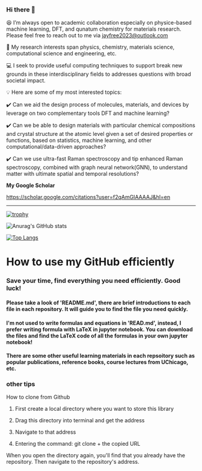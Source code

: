 ### Hi there 👋  

:laughing: I’m always open to academic collaboration especially on physice-based machine learning, DFT, and qunatum chemistry for materials research. Please feel free to reach out to me via jayfree2023@outlook.com

:microscope: My research interests span physics, chemistry, materials science, computational science  and engineering, etc.

:computer: I seek to provide useful computing techniques to support break new grounds in these interdisciplinary fields to addresses questions with broad societal impact.

:bulb: Here are some of my most interested topics:

:heavy_check_mark: Can we aid the design process of molecules, materials, and devices by leverage on two complementary tools DFT and machine learning?

:heavy_check_mark: Can we be able to design materials with particular chemical compositions and crystal structure at the atomic level given a set of desired properties or functions, based on statistics, machine learning, and other computational/data-driven approaches?

:heavy_check_mark: Can we use ultra-fast Raman spectroscopy and tip enhanced Raman spectroscopy, combined with graph neural network(GNN), to understand matter with ultimate spatial and temporal resolutions? 

**My Google Scholar**

https://scholar.google.com/citations?user=f2qAmGIAAAAJ&hl=en


________________________________________________________________________________________________________________________________________________________


[![trophy](https://github-profile-trophy.vercel.app/?username=JayLau123&theme=onedark)](https://github.com/ryo-ma/github-profile-trophy)

![Anurag's GitHub stats](https://github-readme-stats.vercel.app/api?username=JayLau123&show_icons=true&theme=dracula)


[![Top Langs](https://github-readme-stats.vercel.app/api/top-langs/?username=JayLau123&layout=compact)](https://github.com/anuraghazra/github-readme-stats)

# How to use my GitHub efficiently

### Save your time, find everything you need efficiently. Good luck!

#### Please take a look of 'README.md', there are brief introductions to each file in each repository. It will guide you to find the file you need quickly. 

#### I'm not used to write formulas and equations in 'READ.md', instead, I prefer writing formula with LaTeX in jupyter notebook. You can download the files and find the LaTeX code of all the formulas in your own jupyter notebook!

#### There are some other useful learning materials in each repsoitory such as popular publications, reference books, course lectures from UChicago, etc.


### other tips

How to clone from Github

1. First create a local directory where you want to store this library

2. Drag this directory into terminal and get the address

3. Navigate to that address

4. Entering the command: git clone + the copied URL

When you open the directory again, you'll find that you already have the repository. Then navigate to the repository's address.




<!--
**JayLau123/JayLau123** is a ✨ _special_ ✨ repository because its `README.md` (this file) appears on your GitHub profile.

Here are some ideas to get you started:

- 🔭 I’m currently working on ...
- 🌱 I’m currently learning ...
- 
- 🤔 I’m looking for help with ...
- 💬 Ask me about ...
- 📫 How to reach me: ...
- 😄 Pronouns: ...
- ⚡ Fun fact: ...
-->
